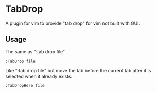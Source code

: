 # TabDrop

A plugin for vim to provide "tab drop" for vim not built with GUI.

## Usage

The same as ":tab drop file"
```
:TabDrop file
```

Like ":tab drop file" but move the tab before the current tab after it is selected when it already exists.
```
:TabDropHere file
```
